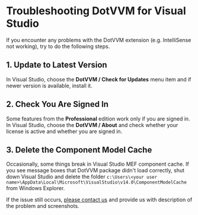 # Troubleshooting DotVVM for Visual Studio

If you encounter any problems with the DotVVM extension (e.g. IntelliSense not working), try to do the following steps.



## 1. Update to Latest Version

In Visual Studio, choose the **DotVVM / Check for Updates** menu item and if newer version is available, install it.



## 2. Check You Are Signed In

Some features from the **Professional** edition work only if you are signed in. 
In Visual Studio, choose the **DotVVM / About** and check whether your license is active and whether you are signed in.



## 3. Delete the Component Model Cache

Occasionally, some things break in Visual Studio MEF component cache. If you see message boxes that DotVVM package
didn't load correctly, shut down Visual Studio and delete the folder `c:\Users\<your user name>\AppData\Local\Microsoft\VisualStudio\v14.0\ComponentModelCache`
from Windows Explorer.



If the issue still occurs, <a href="/support">please contact us</a> and provide us with description of the problem and screenshots.
